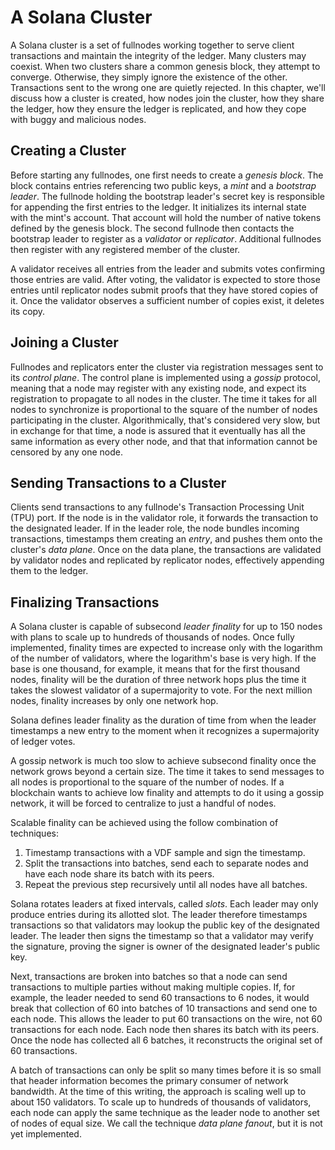 # A Solana Cluster

A Solana cluster is a set of fullnodes working together to serve client
transactions and maintain the integrity of the ledger. Many clusters may
coexist. When two clusters share a common genesis block, they attempt to
converge. Otherwise, they simply ignore the existence of the other.
Transactions sent to the wrong one are quietly rejected. In this chapter, we'll
discuss how a cluster is created, how nodes join the cluster, how they share
the ledger, how they ensure the ledger is replicated, and how they cope with
buggy and malicious nodes.

## Creating a Cluster

Before starting any fullnodes, one first needs to create a *genesis block*.
The block contains entries referencing two public keys, a *mint* and a
*bootstrap leader*. The fullnode holding the bootstrap leader's secret key is
responsible for appending the first entries to the ledger. It initializes its
internal state with the mint's account. That account will hold the number of
native tokens defined by the genesis block. The second fullnode then contacts
the bootstrap leader to register as a *validator* or *replicator*. Additional
fullnodes then register with any registered member of the cluster.

A validator receives all entries from the leader and submits votes confirming
those entries are valid. After voting, the validator is expected to store those
entries until replicator nodes submit proofs that they have stored copies of
it. Once the validator observes a sufficient number of copies exist, it deletes
its copy.

## Joining a Cluster

Fullnodes and replicators enter the cluster via registration messages sent to
its *control plane*. The control plane is implemented using a *gossip*
protocol, meaning that a node may register with any existing node, and expect
its registration to propagate to all nodes in the cluster. The time it takes
for all nodes to synchronize is proportional to the square of the number of
nodes participating in the cluster. Algorithmically, that's considered very slow,
but in exchange for that time, a node is assured that it eventually has all the
same information as every other node, and that that information cannot be
censored by any one node.

## Sending Transactions to a Cluster

Clients send transactions to any fullnode's Transaction Processing Unit (TPU)
port. If the node is in the validator role, it forwards the transaction to the
designated leader. If in the leader role, the node bundles incoming
transactions, timestamps them creating an *entry*, and pushes them onto the
cluster's *data plane*. Once on the data plane, the transactions are validated
by validator nodes and replicated by replicator nodes, effectively appending
them to the ledger.

## Finalizing Transactions

A Solana cluster is capable of subsecond *leader finality* for up to 150 nodes
with plans to scale up to hundreds of thousands of nodes. Once fully
implemented, finality times are expected to increase only with the logarithm of
the number of validators, where the logarithm's base is very high. If the base
is one thousand, for example, it means that for the first thousand nodes,
finality will be the duration of three network hops plus the time it takes the
slowest validator of a supermajority to vote. For the next million nodes,
finality increases by only one network hop.

Solana defines leader finality as the duration of time from when the leader
timestamps a new entry to the moment when it recognizes a supermajority of
ledger votes.

A gossip network is much too slow to achieve subsecond finality once the
network grows beyond a certain size. The time it takes to send messages to all
nodes is proportional to the square of the number of nodes. If a blockchain
wants to achieve low finality and attempts to do it using a gossip network, it
will be forced to centralize to just a handful of nodes.

Scalable finality can be achieved using the follow combination of techniques:

1. Timestamp transactions with a VDF sample and sign the timestamp.
2. Split the transactions into batches, send each to separate nodes and have
   each node share its batch with its peers.
3. Repeat the previous step recursively until all nodes have all batches.

Solana rotates leaders at fixed intervals, called *slots*. Each leader may only
produce entries during its allotted slot. The leader therefore timestamps
transactions so that validators may lookup the public key of the designated
leader. The leader then signs the timestamp so that a validator may verify the
signature, proving the signer is owner of the designated leader's public key.

Next, transactions are broken into batches so that a node can send transactions
to multiple parties without making multiple copies. If, for example, the leader
needed to send 60 transactions to 6 nodes, it would break that collection of 60
into batches of 10 transactions and send one to each node. This allows the
leader to put 60 transactions on the wire, not 60 transactions for each node.
Each node then shares its batch with its peers. Once the node has collected all
6 batches, it reconstructs the original set of 60 transactions.

A batch of transactions can only be split so many times before it is so small
that header information becomes the primary consumer of network bandwidth. At
the time of this writing, the approach is scaling well up to about 150
validators. To scale up to hundreds of thousands of validators, each node can
apply the same technique as the leader node to another set of nodes of equal
size. We call the technique *data plane fanout*, but it is not yet implemented.
